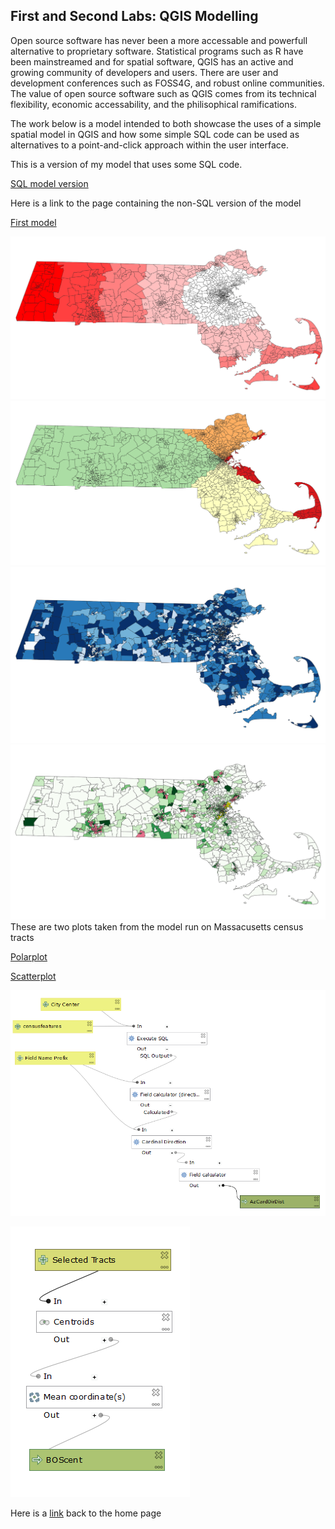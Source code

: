 ## First and Second Labs: QGIS Modelling

Open source software has never been a more accessable and powerfull alternative to proprietary software. Statistical programs such as R have been mainstreamed and for spatial software, QGIS has an active and growing community of developers and users. There are user and development conferences such as FOSS4G, and robust online communities. The value of open source software such as QGIS comes from its technical flexibility, economic accessability, and the philisophical ramifications.

The work below is a model intended to both showcase the uses of a simple spatial model in QGIS and how some simple SQL code can be used as alternatives to a point-and-click approach within the user interface.

This is a version of my model that uses some SQL code.

[SQL model version](SQL_Az_Model.model3)

Here is a link to the page containing the non-SQL version of the model

[First model](qgisModel.md)

![Mass Distance](MASSdistance.PNG)
![Mass Direction](MASSdirection.PNG)
![Mass Median Gross Rents](MASSrent.PNG)
![Mass Latinx Population](MASSlatinx.PNG)
These are two plots taken from the model run on Massacusetts census tracts

[Polarplot](polar.html)

[Scatterplot](Scat.html)

![Capture of the SQL Model in Edit Mode](model_sql.PNG)

![Capture of the Center Point Model](MASScent.PNG)

Here is a [link](index.md) back to the home page
